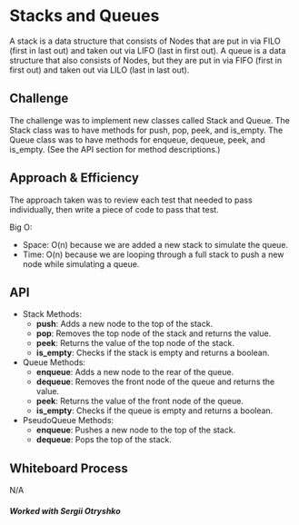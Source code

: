 # Stacks and Queues
A stack is a data structure that consists of Nodes that are put in via FILO
(first in last out) and taken out via LIFO (last in first out).  A queue is
a data structure that also consists of Nodes, but they are put in via FIFO
(first in first out) and taken out via LILO (last in last out).

## Challenge
The challenge was to implement new classes called Stack and Queue.  The
Stack class was to have methods for push, pop, peek, and is_empty.  The
Queue class was to have methods for enqueue, dequeue, peek, and is_empty.
(See the API section for method descriptions.)

## Approach & Efficiency
The approach taken was to review each test that needed to pass individually,
then write a piece of code to pass that test.

Big O:
* Space: O(n) because we are added a new stack to simulate the queue.
* Time: O(n) because we are looping through a full stack to push a new node
  while simulating a queue.

## API
* Stack Methods:
  * __push__: Adds a new node to the top of the stack.
  * __pop__: Removes the top node of the stack and returns the value.
  * __peek__: Returns the value of the top node of the stack.
  * __is_empty__: Checks if the stack is empty and returns a boolean.
* Queue Methods:
  * __enqueue__: Adds a new node to the rear of the queue.
  * __dequeue__: Removes the front node of the queue and returns the value.
  * __peek__: Returns the value of the front node of the queue.
  * __is_empty__: Checks if the queue is empty and returns a boolean.
* PseudoQueue Methods:
  * __enqueue__: Pushes a new node to the top of the stack.
  * __dequeue__: Pops the top of the stack.

## Whiteboard Process
N/A

##### Worked with Sergii Otryshko
